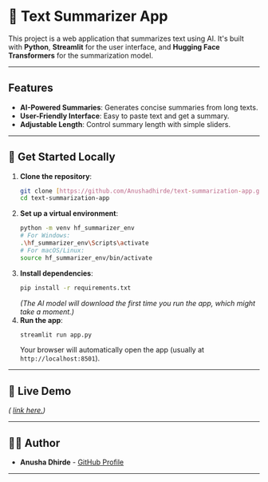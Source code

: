 # 📝 Text Summarizer App

This project is a web application that summarizes text using AI. It's built with **Python**, **Streamlit** for the user interface, and **Hugging Face Transformers** for the summarization model.

---

## Features

* **AI-Powered Summaries**: Generates concise summaries from long texts.
* **User-Friendly Interface**: Easy to paste text and get a summary.
* **Adjustable Length**: Control summary length with simple sliders.

---

## 🚀 Get Started Locally

1.  **Clone the repository**:
    ```bash
    git clone [https://github.com/Anushadhirde/text-summarization-app.git](https://github.com/Anushadhirde/text-summarization-app.git)
    cd text-summarization-app
    ```
2.  **Set up a virtual environment**:
    ```bash
    python -m venv hf_summarizer_env
    # For Windows:
    .\hf_summarizer_env\Scripts\activate
    # For macOS/Linux:
    source hf_summarizer_env/bin/activate
    ```
3.  **Install dependencies**:
    ```bash
    pip install -r requirements.txt
    ```
    *(The AI model will download the first time you run the app, which might take a moment.)*
4.  **Run the app**:
    ```bash
    streamlit run app.py
    ```
    Your browser will automatically open the app (usually at `http://localhost:8501`).

---
## 🔗 Live Demo

*( [link here.](https://anushadhirde-text-summarization-app-app-xfkno0.streamlit.app/))*

---

## 🧑‍💻 Author

* **Anusha Dhirde** - [GitHub Profile](https://github.com/Anushadhirde)

---
